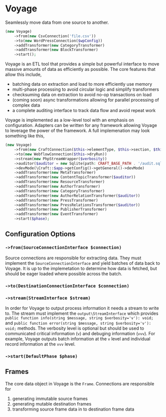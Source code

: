 # Voyage
Seamlessly move data from one source to another.

```php
(new Voyage)
    ->from(new CsvConnection('file.csv'))
    ->to(new WordPressConnection($wpConfig))
    ->addTransformer(new CategoryTransformer)
    ->addTransformer(new BlockTransformer)
    ->start();
```

Voyage is an ETL tool that provides a simple but powerful interface to move massive amounts of data as efficiently as
possible. The core features that allow this include,

- batching data on extraction and load to more efficiently use memory
- multi-phase processing to avoid circular logic and simplify transformers
- checksuming data on extraction to avoid no-op transactions on load
- (coming soon) async transformations allowing for parallel processing of complex data
- a complete auditing interface to track data flow and avoid repeat work

Voyage is implemented as a low-level tool with an emphasis on configuration. Adapters can be written for any framework
allowing Voyage to leverage the power of the framework. A full implemenation may look something like this,

```php
(new Voyage)
    ->from(new CraftConnection($this->elementType, $this->section, $this->type, $this->group, $this->id, $this->status))
    ->to(new WebflowConnection($this->dryRun))
    ->stream(new PhpStreamWrapper($verbosity))
    ->auditor($auditor = new Sqlite(path: CRAFT_BASE_PATH . '/audit.sqlite'))
    ->devMode(\Craft::$app->getConfig()->getGeneral()->devMode)
    ->addTransformer(new MetaTransformer)
    ->addTransformer(new ContentTopicTransformer($auditor))
    ->addTransformer(new ResourceTransformer)
    ->addTransformer(new AuthorTransformer)
    ->addTransformer(new CategoryTransformer)
    ->addTransformer(new AuthorRelationTransformer($auditor))
    ->addTransformer(new PressTransformer)
    ->addTransformer(new PressRelationsTransformer($auditor))
    ->addTransformer(new PublisherTransformer)
    ->addTransformer(new EventTransformer)
    ->start($phase);
```

## Configuration Options

### `->from(SourceConnectionInterface $connection)`

Source connections are responsible for extracting data. They must implement the `SourceConnectionInterface` and yield
batches of data back to Voyage. It is up to the implemetation to determine how data is fetched, but should be eager
loaded where possible across the batch.

### `->to(DestinationConnectionInterface $connection)`

### `->stream(StreamInterface $stream)`
In order for Voyage to output process information it needs a stream to write to. The stream must implement the
`output\StreamInterface` which provides `public function info(string $message, string $verbosity='v'): void;` and 
`public function error(string $message, string $verbosity='v'): void;` methods. The verbosity level is optional but
should be used to communicated critical information (`v`) and debuging information (`vvv`). For example, Voyage outputs
batch information at the `v` level and individual record information at the `vvv` level.

### `->start(DefaultPhase $phase)`

## Frames

The core data object in Voyage is the `Frame`. Connections are responsible for

1. generating immutable source frames
2. generating mutable destination frames
2. transforming source frame data in to destination frame data
